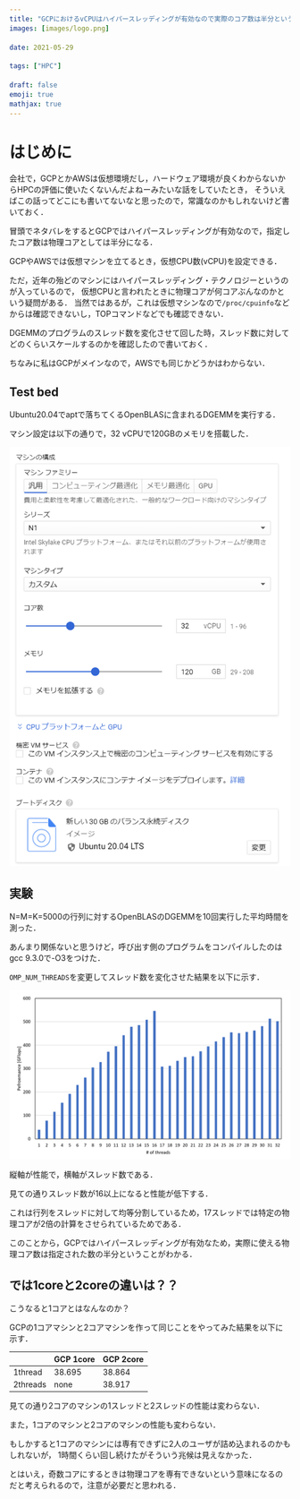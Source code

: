 ```yaml
---
title: "GCPにおけるvCPUはハイパースレッディングが有効なので実際のコア数は半分という話"
images: [images/logo.png]

date: 2021-05-29

tags: ["HPC"]

draft: false
emoji: true
mathjax: true
---
```

# はじめに
会社で，GCPとかAWSは仮想環境だし，ハードウェア環境が良くわからないからHPCの評価に使いたくないんだよねーみたいな話をしていたとき，
そういえばこの話ってどこにも書いてないなと思ったので，常識なのかもしれないけど書いておく．

冒頭でネタバレをするとGCPではハイパースレッディングが有効なので，指定したコア数は物理コアとしては半分になる．

GCPやAWSでは仮想マシンを立てるとき，仮想CPU数(vCPU)を設定できる．

ただ，近年の殆どのマシンにはハイパースレッディング・テクノロジーというのが入っているので，
仮想CPUと言われたときに物理コアが何コアぶんなのかという疑問がある．
当然ではあるが，これは仮想マシンなので`/proc/cpuinfo`などからは確認できないし，TOPコマンドなどでも確認できない．

DGEMMのプログラムのスレッド数を変化させて回した時，スレッド数に対してどのくらいスケールするのかを確認したので書いておく．

ちなみに私はGCPがメインなので，AWSでも同じかどうかはわからない．

## Test bed
Ubuntu20.04でaptで落ちてくるOpenBLASに含まれるDGEMMを実行する．

マシン設定は以下の通りで，32 vCPUで120GBのメモリを搭載した．

![spec](/images/gcp-spec.png)

## 実験
N=M=K=5000の行列に対するOpenBLASのDGEMMを10回実行した平均時間を測った．

あんまり関係ないと思うけど，呼び出す側のプログラムをコンパイルしたのはgcc 9.3.0で-O3をつけた．

`OMP_NUM_THREADS`を変更してスレッド数を変化させた結果を以下に示す．

![32T](/images/gcp-dgemm32T.png)

縦軸が性能で，横軸がスレッド数である．

見ての通りスレッド数が16以上になると性能が低下する．

これは行列をスレッドに対して均等分割しているため，17スレッドでは特定の物理コアが2倍の計算をさせられているためである．

このことから，GCPではハイパースレッディングが有効なため，実際に使える物理コア数は指定された数の半分ということがわかる．


## では1coreと2coreの違いは？？
こうなると1コアとはなんなのか？

GCPの1コアマシンと2コアマシンを作って同じことをやってみた結果を以下に示す．

| 　       | GCP 1core | GCP 2core |
|----------|-----------|-----------|
| 1thread  | 38.695    | 38.864    |
| 2threads | none      | 38.917    |

見ての通り2コアのマシンの1スレッドと2スレッドの性能は変わらない．

また，1コアのマシンと2コアのマシンの性能も変わらない．

もしかすると1コアのマシンには専有できずに2人のユーザが詰め込まれるのかもしれないが，
1時間くらい回し続けたがそういう兆候は見えなかった．

とはいえ，奇数コアにするときは物理コアを専有できないという意味になるのだと考えられるので，注意が必要だと思われる．
